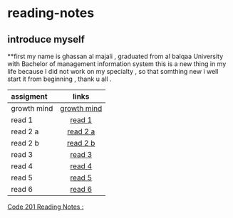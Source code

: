 # reading-notes
## introduce myself ##

**first my name is ghassan al majali , graduated from al balqaa University with Bachelor of management information system
this is a new thing in my life because  I did not work on my specialty , so that somthing new i well start it from beginning , thank u all .

|        assigment        |            links                                                |
| :-------------------    | :--------------------:                                          |
| growth mind             | [growth mind](reading-notes/growth-mind.md)                     |
| read  1                 | [read 1](read1.md)                                              |
| read 2 a                | [read 2 a](read02a.md)                                          |
| read 2 b                | [read 2 b](read02b.md)                                          |
| read 3                  | [read 3](read03.md)                                             |
|read 4                   | [read 4](read04.md)                                             |
|read 5                   | [read 5](read05.md)                                             |
|read 6                   | [read 6](read06.md)                                             |

[Code 201 Reading Notes :](read201/README.MD)  